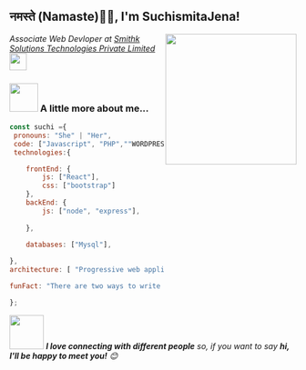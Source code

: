 <h2>नमस्ते (Namaste)🙏🏻, I'm SuchismitaJena! </h2>
<img align='right' src="https://thumbs.dreamstime.com/b/woman-laptop-studying-working-concept-table-books-lamp-coffee-cup-vector-illustration-flat-style-154613128.jpg" width="230">
<p><em>Associate Web Devloper at <a href="https://smithksolutions.com/" target="_blank">Smithk Solutions Technologies Private Limited</a><img src="https://media.giphy.com/media/WUlplcMpOCEmTGBtBW/giphy.gif" width="30"> 
</em></p>



### <img src="https://media.giphy.com/media/VgCDAzcKvsR6OM0uWg/giphy.gif" width="50"> A little more about me...  

```javascript
const suchi ={
 pronouns: "She" | "Her", 
 code: ["Javascript", "PHP",""WORDPRESS, "CSS", "HTMl"], 
 technologies:{

    frontEnd: {
        js: ["React"],
        css: ["bootstrap"]
    },
    backEnd: {
        js: ["node", "express"],
      
    },

    databases: ["Mysql"],
   
},
architecture: [ "Progressive web applications", "Single page applications"],

funFact: "There are two ways to write error-free programs; only the third one works"

};

```

<img src="https://media.giphy.com/media/LnQjpWaON8nhr21vNW/giphy.gif" width="60"> <em><b>I love connecting with different people</b> so, if you want to say <b>hi, I'll be happy to meet you!</b> 😊</em>


```
